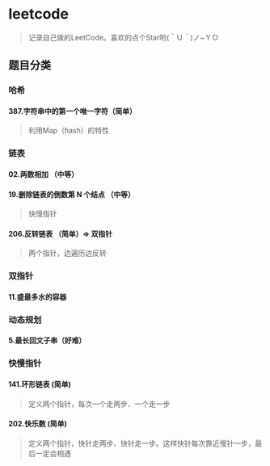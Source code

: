# leetcode


> 记录自己做的LeetCode。喜欢的点个Star哟(＾Ｕ＾)ノ~ＹＯ



## 题目分类
 

### 哈希
#### 387.字符串中的第一个唯一字符（简单） 
>利用Map（hash）的特性
   
### 链表
#### 02.两数相加 （中等）
#### 19.删除链表的倒数第 N 个结点 （中等）
 >快慢指针
#### 206.反转链表 （简单）=> 双指针
>两个指针，边遍历边反转

### 双指针
#### 11.盛最多水的容器 

### 动态规划
#### 5.最长回文子串（好难）

### 快慢指针
#### 141.环形链表 (简单)
>定义两个指针，每次一个走两步、一个走一步
#### 202.快乐数 (简单)
>定义两个指针，快针走两步、快针走一步。这样快针每次靠近慢针一步，最后一定会相遇


